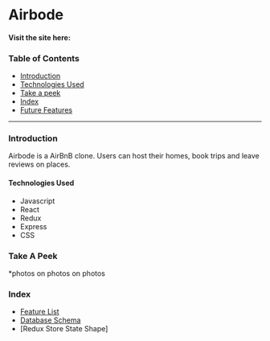 # Airbode

#### Visit the site here: 

### Table of Contents
* [Introduction](#introduction)
* [Technologies Used](#technologies-used)
* [Take a peek](#take-a-peek)
* [Index](#index)
* [Future Features](#future-features)


---
### Introduction

Airbode is a AirBnB clone. Users can host their homes, book trips and leave reviews on places.

#### Technologies Used
* Javascript
* React
* Redux
* Express
* CSS
  
### Take A Peek
  *photos on photos on photos
  
### Index
* [Feature List](https://github.com/jay-bean/Airbode/wiki/feature-list)
* [Database Schema](https://github.com/jay-bean/Airbode/wiki/Database-Schema)
* [Redux Store State Shape]
